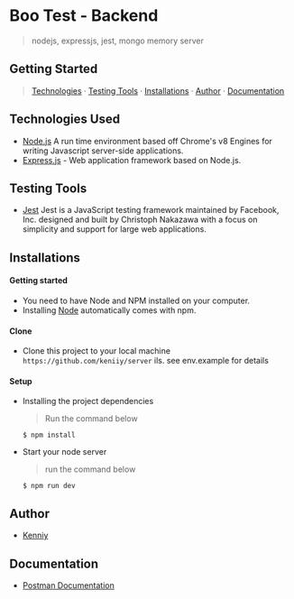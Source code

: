 # Boo Test - Backend

> nodejs, expressjs, jest, mongo memory server

## Getting Started

> [Technologies](#technologies-used) &middot; [Testing Tools](#testing-tools) &middot; [Installations](#installations) &middot; [Author](#author) &middot; [Documentation](#documentation)

## Technologies Used

- [Node.js](node) A run time environment based off Chrome's v8 Engines for writing Javascript server-side applications.
- [Express.js](https://expressjs.com) - Web application framework based on Node.js.

## Testing Tools

- [Jest](https://jestjs.io/) Jest is a JavaScript testing framework maintained by Facebook, Inc. designed and built by Christoph Nakazawa with a focus on simplicity and support for large web applications.

## Installations

#### Getting started

- You need to have Node and NPM installed on your computer.
- Installing [Node](node) automatically comes with npm.

#### Clone

- Clone this project to your local machine `https://github.com/keniiy/server`
  ils. see env.example for details

#### Setup

- Installing the project dependencies
  > Run the command below
  ```shell
  $ npm install
  ```
- Start your node server
  > run the command below
  ```shell
  $ npm run dev
  ```

## Author

- [Kenniy](https://github.com/keniiy)

## Documentation

- [Postman Documentation](https://documenter.getpostman.com/view/3210014/2s9YsNeASj)
